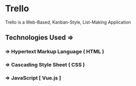 # Trello

Trello is a Web-Based, Kanban-Style, List-Making Application

## Technologies Used =>

### => Hypertext Markup Language ( HTML )
### => Cascading Style Sheet ( CSS )
### => JavaScript \[ Vue.js \]
